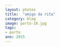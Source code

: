 ```yaml
---
layout: photos
title:  "amigo da rita"
category: blog
image: porto-10.jpg
tags:
- porto
ano: 2015
---
```




